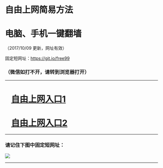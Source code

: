 ﻿# 自由上网简易方法

# 电脑、手机一键翻墙

（2017/10/09 更新，网址有效）

固定短网址：https://git.io/free99

### （微信如打不开，请转到浏览器打开）


***





# &nbsp;&nbsp; <a href="http://ft1418015526.fwq-tz-1001.info/fwqtz01.html?t=100900117339 " target="_blank">自由上网入口1</a>
# &nbsp;&nbsp; <a href="http://ft1888323147.fwq-tz-1002.info/fwqtz02.html?t=100900110033 " target="_blank">自由上网入口2</a>
***

### 请记住下图中固定短网址：

<img src="https://s3-us-west-2.amazonaws.com/fwq-1001/yjfq-20170905okok.png" /> 


***


